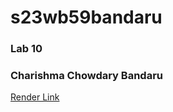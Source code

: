 # s23wb59bandaru

### Lab 10

### Charishma Chowdary Bandaru

[Render Link](https://s23wb59bandaru.onrender.com)
